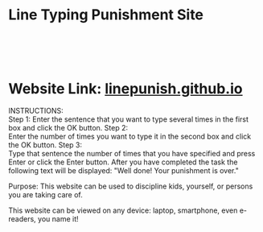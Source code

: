# Line Typing Punishment Site
# <br/>
# Website Link: **[linepunish.github.io](https://linepunish.github.io/)**

INSTRUCTIONS: 
<br/>
Step 1:
Enter the sentence that you want to type several times in the first box and click the OK button.
Step 2:
<br/>
Enter the number of times you want to type it in the second box and click the OK button.
Step 3:
<br/>
Type that sentence the number of times that you have specified and press Enter or click the Enter button.
After you have completed the task the following text will be displayed:
"Well done! Your punishment is over."
 
Purpose:
This website can be used to discipline kids, yourself, or persons you are taking care of.

This website can be viewed on any device: laptop, smartphone, even e-readers, you name it!
